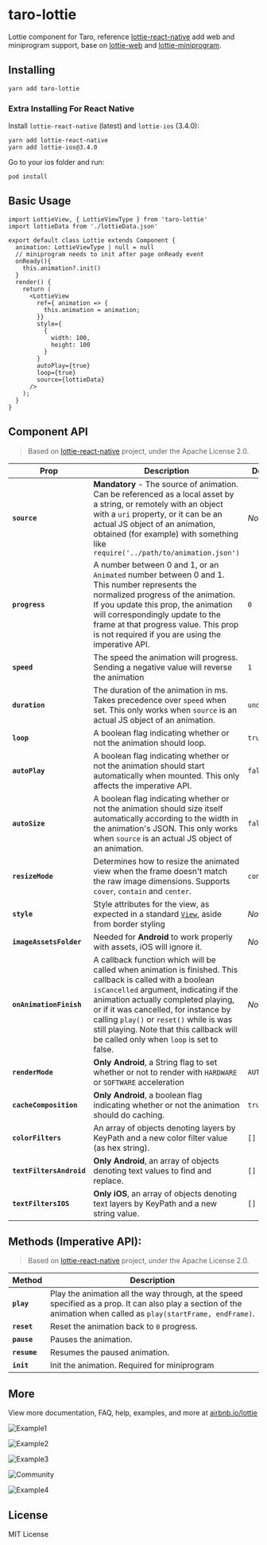 # taro-lottie

Lottie component for Taro, reference [lottie-react-native](https://github.com/lottie-react-native/lottie-react-native) add web and miniprogram support, base on [lottie-web](https://github.com/airbnb/lottie-web) and [lottie-miniprogram](https://github.com/wechat-miniprogram/lottie-miniprogram).

## Installing

```
yarn add taro-lottie
```

### Extra Installing For React Native

Install `lottie-react-native` (latest) and `lottie-ios` (3.4.0):

```
yarn add lottie-react-native
yarn add lottie-ios@3.4.0
```

Go to your ios folder and run:

```
pod install
```

## Basic Usage

```tsx
import LottieView, { LottieViewType } from 'taro-lottie'
import lottieData from './lottieData.json'

export default class Lottie extends Component {
  animation: LottieViewType | null = null
  // miniprogram needs to init after page onReady event
  onReady(){
    this.animation?.init()
  }
  render() {
    return (
      <LottieView
        ref={ animation => {
          this.animation = animation;
        }}
        style={
          {
            width: 100,
            height: 100
          }
        }
        autoPlay={true}
        loop={true}
        source={lottieData}
      />
    );
  }
}
```

## Component API

> Based on [lottie-react-native](https://github.com/lottie-react-native/lottie-react-native) project, under the Apache License 2.0.

| Prop | Description | Default | Platform |
|---|---|---|---|
|**`source`**| **Mandatory** - The source of animation. Can be referenced as a local asset by a string, or remotely with an object with a `uri` property, or it can be an actual JS object of an animation, obtained (for example) with something like `require('../path/to/animation.json')` |*None*| All |
|**`progress`**| A number between 0 and 1, or an `Animated` number between 0 and 1. This number represents the normalized progress of the animation. If you update this prop, the animation will correspondingly update to the frame at that progress value. This prop is not required if you are using the imperative API. |`0`| All |
|**`speed`**| The speed the animation will progress. Sending a negative value will reverse the animation |`1`| All |
|**`duration`**| The duration of the animation in ms. Takes precedence over `speed` when set. This only works when `source` is an actual JS object of an animation. |`undefined`| RN |
|**`loop`**|A boolean flag indicating whether or not the animation should loop. |`true`| All |
|**`autoPlay`**|A boolean flag indicating whether or not the animation should start automatically when mounted. This only affects the imperative API.  |`false`| All |
|**`autoSize`**|A boolean flag indicating whether or not the animation should size itself automatically according to the width in the animation's JSON. This only works when `source` is an actual JS object of an animation.  |`false`| RN |
|**`resizeMode`**|Determines how to resize the animated view when the frame doesn't match the raw image dimensions. Supports `cover`, `contain` and `center`.  |`contain`| RN |
|**`style`**|Style attributes for the view, as expected in a standard [`View`](http://facebook.github.io/react-native/releases/0.46/docs/layout-props.html), aside from border styling |*None*| All |
|**`imageAssetsFolder`**| Needed for **Android** to work properly with assets, iOS will ignore it. |*None*| Android |
|**`onAnimationFinish`**| A callback function which will be called when animation is finished. This callback is called with a boolean `isCancelled` argument, indicating if the animation actually completed playing, or if it was cancelled, for instance by calling `play()` or `reset()` while is was still playing. Note that this callback will be called only when `loop` is set to false. |*None*| All |
|**`renderMode`**| **Only Android**, a String flag to set whether or not to render with `HARDWARE` or `SOFTWARE` acceleration |`AUTOMATIC`| Android |
|**`cacheComposition`**| **Only Android**, a boolean flag indicating whether or not the animation should do caching. |`true`| Android |
|**`colorFilters`**| An array of objects denoting layers by KeyPath and a new color filter value (as hex string). |`[]`| RN |
|**`textFiltersAndroid`**| **Only Android**, an array of objects denoting text values to find and replace. |`[]`| Android |
|**`textFiltersIOS`**| **Only iOS**, an array of objects denoting text layers by KeyPath and a new string value. |`[]`| iOS |

## Methods (Imperative API):
> Based on [lottie-react-native](https://github.com/lottie-react-native/lottie-react-native) project, under the Apache License 2.0.

| Method | Description |
|---|---|
|**`play`**| Play the animation all the way through, at the speed specified as a prop. It can also play a section of the animation when called as `play(startFrame, endFrame)`.
|**`reset`**| Reset the animation back to `0` progress.
|**`pause`**| Pauses the animation.
|**`resume`**| Resumes the paused animation.
|**`init`**| Init the animation. Required for miniprogram

## More

View more documentation, FAQ, help, examples, and more at [airbnb.io/lottie](https://airbnb.io/lottie/)

![Example1](https://github.com/lottie-react-native/lottie-react-native/raw/master/docs/gifs/Example1.gif)

![Example2](https://github.com/lottie-react-native/lottie-react-native/raw/master/docs/gifs/Example2.gif)

![Example3](https://github.com/lottie-react-native/lottie-react-native/raw/master/docs/gifs/Example3.gif)

![Community](https://github.com/lottie-react-native/lottie-react-native/raw/master/docs/gifs/Community%202_3.gif)

![Example4](https://github.com/lottie-react-native/lottie-react-native/raw/master/docs/gifs/Example4.gif)

## License
MIT License
